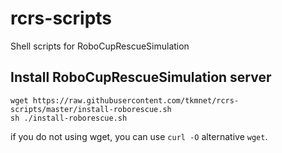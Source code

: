 # rcrs-scripts
Shell scripts for RoboCupRescueSimulation

## Install RoboCupRescueSimulation server
```
wget https://raw.githubusercontent.com/tkmnet/rcrs-scripts/master/install-roborescue.sh
sh ./install-roborescue.sh
```
if you do not using wget, you can use `curl -O` alternative `wget`.

